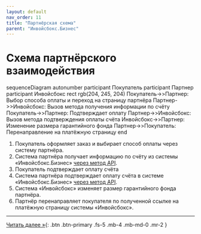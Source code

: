 ```yaml
---
layout: default
nav_order: 11
title: "Партнёрская схема"
parent: "Инвойсбокс.Бизнес"
---
```


# Схема партнёрского взаимодействия

<div class="mermaid">
sequenceDiagram
    autonumber
    participant Покупатель
    participant Партнер
    participant Инвойсбокс 
    rect rgb(204, 245, 204)
      Покупатель->>Партнер: Выбор способа оплаты и переход на страницу партнёра
      Партнер->>Инвойсбокс: Вызов метода получения информации по счёту
      Покупатель->>Партнер: Подтверждает оплату
      Партнер->>Инвойсбокс: Вызов метода подтверждения оплаты счёта
      Инвойсбокс->>Партнер: Изменение размера гарантийного фонда
      Партнер->>Покупатель: Перенаправление на платёжную страницу
    end
</div>

1. Покупатель оформляет заказ и выбирает способ оплаты через систему партнёра.
1. Система партнёра получает информацию по счёту из системы &laquo;Инвойсбокс.Бизнес&raquo; [через метод API](/docs/business/get/).
1. Покупатель подтверждает оплату счёта
1. Система партнёра подтверждает оплату счёта в системе &laquo;Инвойсбокс.Бизнес&raquo; [через метод API](/docs/business/confirm_payment/).
1. Система &laquo;Инвойсбокс&raquo; изменяет размер гарантийного фонда партнёра.
1. Партнёр перенаправляет покупателя по полученной ссылке на платёжную страницу системы &laquo;Инвойсбокс&raquo;.

---

[Читать далее &raquo;](/docs/dictionary/){: .btn .btn-primary .fs-5 .mb-4 .mb-md-0 .mr-2 }

